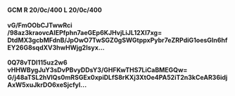#### GCM R 20/0c/400 L 20/0c/400
**vG/FmOObCJTwwRci**<br/>**/98az3kraovcAIEPfphn7aeGEp6KJHvjLiJL12XI7xg=**<br/>**DtdMX3gcbMFdnB/JpOwO7TwSGZ0gSWGtppxPybr7eZRPdiG1oesGIn6hfEY26G8sqdXV3hwHWjg2lsyx...**<br/><br/>
**0Q78vTDI115uz2w6**<br/>**vHHWBygJuY3sDvPBvyDDsY3/GHFKwTHS7LiCaBMEGQw=**<br/>**G/j48aTSL2hVlQs0mRSGEx0xpiDLfS8rKXj3XtOe4PA52iT2n3kCeAR36idjAxW5xuJkrDO6xeSjcfyl...**